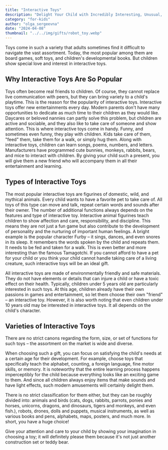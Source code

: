```yaml
---
title: "Interactive Toys"
description: "Delight Your Child with Incredibly Interesting, Unusual, and Engaging Toys!"
category: "for-kids"
author: "olga_sergeevna"
date: "2024-04-08"
thumbnail: "../../img/gifts/robot_toy.webp"
---
```


Toys come in such a variety that adults sometimes find it difficult to navigate the vast assortment. Today, the most popular among them are board games, soft toys, and children's developmental books. But children show special love and interest in interactive toys.

## Why Interactive Toys Are So Popular

Toys often become real friends to children. Of course, they cannot replace live communication with peers, but they can bring variety to a child's playtime. This is the reason for the popularity of interactive toys. Interactive toys offer new entertainments every day. Modern parents don't have many opportunities to dedicate as much time to their children as they would like. Daycares or beloved nannies can partly solve this problem, but children are active and sociable, and they also like to take care of someone and show attention. This is where interactive toys come in handy. Funny, and sometimes even funny, they play with children. Kids take care of them, "feed" them, take them for a walk, or simply hug them. Along with interactive toys, children can learn songs, poems, numbers, and letters. Manufacturers have programmed cute bunnies, monkeys, rabbits, bears, and mice to interact with children. By giving your child such a present, you will give them a new friend who will accompany them in all their entertainment and learning.

## Types of Interactive Toys

The most popular interactive toys are figurines of domestic, wild, and mythical animals. Every child wants to have a favorite pet to take care of. All toys of this type can move and talk, repeat certain words and sounds after their owner. The number of additional functions always depends on the features and type of interactive toy. Interactive animal figurines teach children to show affection and care, responsibility, and discipline. This means they are not just a fun game but also contribute to the development of personality and the nurturing of important human feelings. A bright example is the popular character Furby – it sings, dances, and even snores in its sleep. It remembers the words spoken by the child and repeats them. It needs to be fed and taken for a walk. This is even better and more interesting than the famous Tamagotchi. If you cannot afford to have a pet for your child or you think your child cannot handle taking care of a living creature, such interactive toys will be an ideal gift.

All interactive toys are made of environmentally friendly and safe materials. They do not have elements or details that can injure a child or have a toxic effect on their health. Typically, children under 5 years old are particularly interested in such toys. At this age, children already have their own passions in games and entertainment, so let them choose their own "friend" – an interactive toy. However, it is also worth noting that even children under 10 years old may be interested in interactive toys. It all depends on the child's character.

## Varieties of Interactive Toys

There are no strict canons regarding the form, size, or set of functions for such toys – the assortment on the market is wide and diverse.

When choosing such a gift, you can focus on satisfying the child's needs at a certain age for their development. For example, choose toys that specifically teach the alphabet, counting, a foreign language, fine motor skills, or memory. It is noteworthy that the entire learning process happens imperceptibly for the child because everything looks like an exciting game to them. And since all children always enjoy items that make sounds and have light effects, such modern amusements will certainly delight them.

There is no strict classification for them either, but they can be roughly divided into: animals and birds (cats, dogs, rabbits, parrots, ponies and horses, unicorns, dragons, and dinosaurs, tigers and monkeys, and even fish.), robots, drones, dolls and puppets, musical instruments, as well as various books and pens, alphabets, maps, posters, and much more. In short, you have a huge choice!

Give your attention and care to your child by showing your imagination in choosing a toy; it will definitely please them because it's not just another construction set or teddy bear.

